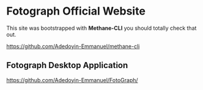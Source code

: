 # Fotograph Official Website

This site was bootstrapped with **Methane-CLI** you should totally check that out.

https://github.com/Adedoyin-Emmanuel/methane-cli

## Fotograph Desktop Application

https://github.com/Adedoyin-Emmanuel/FotoGraph/
